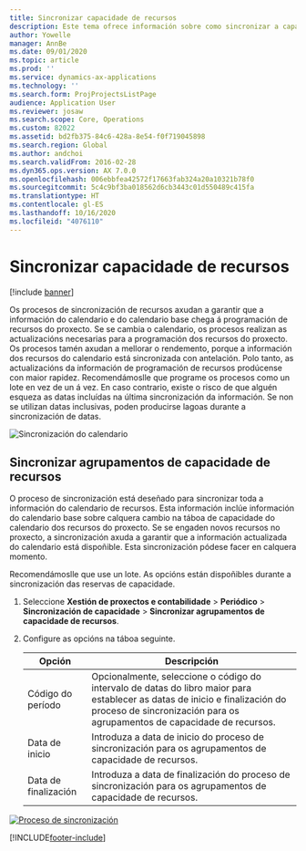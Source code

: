 ```yaml
---
title: Sincronizar capacidade de recursos
description: Este tema ofrece información sobre como sincronizar a capacidade dun recurso entre calendarios e proxectos.
author: Yowelle
manager: AnnBe
ms.date: 09/01/2020
ms.topic: article
ms.prod: ''
ms.service: dynamics-ax-applications
ms.technology: ''
ms.search.form: ProjProjectsListPage
audience: Application User
ms.reviewer: josaw
ms.search.scope: Core, Operations
ms.custom: 82022
ms.assetid: bd2fb375-84c6-428a-8e54-f0f719045898
ms.search.region: Global
ms.author: andchoi
ms.search.validFrom: 2016-02-28
ms.dyn365.ops.version: AX 7.0.0
ms.openlocfilehash: 006ebbfea42572f17663fab324a20a10321b78f0
ms.sourcegitcommit: 5c4c9bf3ba018562d6cb3443c01d550489c415fa
ms.translationtype: HT
ms.contentlocale: gl-ES
ms.lasthandoff: 10/16/2020
ms.locfileid: "4076110"
---
```

# <a name="synchronize-resource-capacity"></a>Sincronizar capacidade de recursos

[!include [banner](../includes/banner.md)]

Os procesos de sincronización de recursos axudan a garantir que a información do calendario e do calendario base chega á programación de recursos do proxecto. Se se cambia o calendario, os procesos realizan as actualizacións necesarias para a programación dos recursos do proxecto. Os procesos tamén axudan a mellorar o rendemento, porque a información dos recursos do calendario está sincronizada con antelación. Polo tanto, as actualizacións da información de programación de recursos prodúcense con maior rapidez. Recomendámoslle que programe os procesos como un lote en vez de un á vez. En caso contrario, existe o risco de que alguén esqueza as datas incluídas na última sincronización da información. Se non se utilizan datas inclusivas, poden producirse lagoas durante a sincronización de datas.

![Sincronización do calendario](./media/projectresourcing04-1024x471.jpg)

## <a name="synchronize-resource-capacity-roll-ups"></a>Sincronizar agrupamentos de capacidade de recursos

O proceso de sincronización está deseñado para sincronizar toda a información do calendario de recursos. Esta información inclúe información do calendario base sobre calquera cambio na táboa de capacidade do calendario dos recursos do proxecto. Se se engaden novos recursos no proxecto, a sincronización axuda a garantir que a información actualizada do calendario está dispoñible. Esta sincronización pódese facer en calquera momento.

Recomendámoslle que use un lote. As opcións están dispoñibles durante a sincronización das reservas de capacidade.

1. Seleccione **Xestión de proxectos e contabilidade** &gt; **Periódico** &gt; **Sincronización de capacidade** &gt; **Sincronizar agrupamentos de capacidade de recursos**.
2. Configure as opcións na táboa seguinte.

    | Opción      | Descripción |
    |-------------|-------------|
    | Código do período | Opcionalmente, seleccione o código do intervalo de datas do libro maior para establecer as datas de inicio e finalización do proceso de sincronización para os agrupamentos de capacidade de recursos. |
    | Data de inicio  | Introduza a data de inicio do proceso de sincronización para os agrupamentos de capacidade de recursos. |
    | Data de finalización    | Introduza a data de finalización do proceso de sincronización para os agrupamentos de capacidade de recursos. |

[![Proceso de sincronización](./media/projectresourcing09.jpg)](./media/projectresourcing09.jpg)


[!INCLUDE[footer-include](../includes/footer-banner.md)]